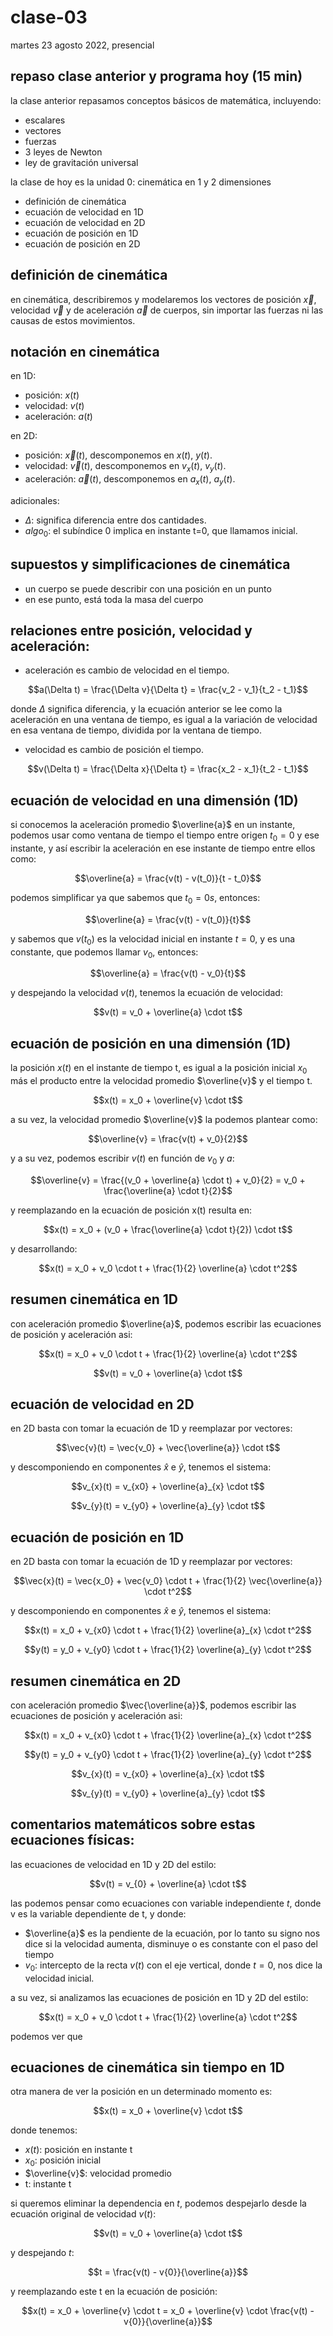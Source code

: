 # clase-03

martes 23 agosto 2022, presencial

## repaso clase anterior y programa hoy (15 min)

la clase anterior repasamos conceptos básicos de matemática, incluyendo:

- escalares
- vectores
- fuerzas
- 3 leyes de Newton
- ley de gravitación universal

la clase de hoy es la unidad 0: cinemática en 1 y 2 dimensiones

- definición de cinemática
- ecuación de velocidad en 1D
- ecuación de velocidad en 2D
- ecuación de posición en 1D
- ecuación de posición en 2D

## definición de cinemática

en cinemática, describiremos y modelaremos los vectores de posición $\vec{x}$, velocidad $\vec{v}$ y de aceleración $\vec{a}$ de cuerpos, sin importar las fuerzas ni las causas de estos movimientos.

## notación en cinemática

en 1D:

- posición: $x(t)$
- velocidad: $v(t)$
- aceleración: $a(t)$

en 2D:

- posición: $\vec{x}(t)$, descomponemos en $x(t)$, $y(t)$.
- velocidad: $\vec{v}(t)$, descomponemos en $v_{x}(t)$, $v_{y}(t)$.
- aceleración: $\vec{a}(t)$, descomponemos en $a_{x}(t)$, $a_{y}(t)$.

adicionales:

- $\Delta$: significa diferencia entre dos cantidades.
- $algo_{0}$: el subíndice 0 implica en instante t=0, que llamamos inicial.

## supuestos y simplificaciones de cinemática

- un cuerpo se puede describir con una posición en un punto
- en ese punto, está toda la masa del cuerpo

## relaciones entre posición, velocidad y aceleración:

- aceleración es cambio de velocidad en el tiempo.

$$a(\Delta t) = \frac{\Delta v}{\Delta t} = \frac{v_2 - v_1}{t_2 - t_1}$$

donde $\Delta$ significa diferencia, y la ecuación anterior se lee como la aceleración en una ventana de tiempo, es igual a la variación de velocidad en esa ventana de tiempo, dividida por la ventana de tiempo.

- velocidad es cambio de posición el tiempo.

$$v(\Delta t) = \frac{\Delta x}{\Delta t} = \frac{x_2 - x_1}{t_2 - t_1}$$

## ecuación de velocidad en una dimensión (1D)

si conocemos la aceleración promedio $\overline{a}$ en un instante, podemos usar como ventana de tiempo el tiempo entre origen $t_0 = 0$ y ese instante, y así escribir la aceleración en ese instante de tiempo entre ellos como:

$$\overline{a} =  \frac{v(t) - v(t_0)}{t - t_0}$$

podemos simplificar ya que sabemos que $t_0 = 0 s$, entonces:

$$\overline{a} = \frac{v(t) - v(t_0)}{t}$$

y sabemos que $v(t_0)$ es la velocidad inicial en instante $t=0$, y es una constante, que podemos llamar $v_0$, entonces:

$$\overline{a} = \frac{v(t) - v_0}{t}$$

y despejando la velocidad $v(t)$, tenemos la ecuación de velocidad:

$$v(t) =  v_0 + \overline{a} \cdot t$$

## ecuación de posición en una dimensión (1D)

la posición $x(t)$ en el instante de tiempo t, es igual a la posición inicial $x_0$ más el producto entre la velocidad promedio $\overline{v}$ y el tiempo t.

$$x(t) = x_0 + \overline{v} \cdot t$$

a su vez, la velocidad promedio $\overline{v}$ la podemos plantear como:

$$\overline{v} =  \frac{v(t) + v_0}{2}$$

y a su vez, podemos escribir $v(t)$ en función de $v_0$ y $a$:

$$\overline{v} =  \frac{(v_0 + \overline{a} \cdot t) + v_0}{2} = v_0 + \frac{\overline{a} \cdot t}{2}$$

y reemplazando en la ecuación de posición x(t) resulta en:

$$x(t) = x_0 + (v_0 + \frac{\overline{a} \cdot t}{2}) \cdot t$$

y desarrollando:

$$x(t) = x_0 + v_0 \cdot t + \frac{1}{2} \overline{a} \cdot t^2$$

## resumen cinemática en 1D

con aceleración promedio $\overline{a}$, podemos escribir las ecuaciones de posición y aceleración asi:

$$x(t) = x_0 + v_0 \cdot t + \frac{1}{2} \overline{a} \cdot t^2$$

$$v(t) = v_0 + \overline{a} \cdot t$$

## ecuación de velocidad en 2D

en 2D basta con tomar la ecuación de 1D y reemplazar por vectores:

$$\vec{v}(t) = \vec{v_0} + \vec{\overline{a}} \cdot t$$

y descomponiendo en componentes $\hat{x}$ e $\hat{y}$, tenemos el sistema:

$$v_{x}(t) = v_{x0} + \overline{a}_{x} \cdot t$$

$$v_{y}(t) = v_{y0} + \overline{a}_{y} \cdot t$$

## ecuación de posición en 1D

en 2D basta con tomar la ecuación de 1D y reemplazar por vectores:

$$\vec{x}(t) = \vec{x_0} + \vec{v_0} \cdot t + \frac{1}{2} \vec{\overline{a}} \cdot t^2$$

y descomponiendo en componentes $\hat{x}$ e $\hat{y}$, tenemos el sistema:

$$x(t) = x_0 + v_{x0} \cdot t + \frac{1}{2} \overline{a}_{x} \cdot t^2$$

$$y(t) = y_0 + v_{y0} \cdot t + \frac{1}{2} \overline{a}_{y} \cdot t^2$$

## resumen cinemática en 2D

con aceleración promedio $\vec{\overline{a}}$, podemos escribir las ecuaciones de posición y aceleración asi:

$$x(t) = x_0 + v_{x0} \cdot t + \frac{1}{2} \overline{a}_{x} \cdot t^2$$

$$y(t) = y_0 + v_{y0} \cdot t + \frac{1}{2} \overline{a}_{y} \cdot t^2$$

$$v_{x}(t) = v_{x0} + \overline{a}_{x} \cdot t$$

$$v_{y}(t) = v_{y0} + \overline{a}_{y} \cdot t$$

## comentarios matemáticos sobre estas ecuaciones físicas:

las ecuaciones de velocidad en 1D y 2D del estilo:

$$v(t) = v_{0} + \overline{a} \cdot t$$

las podemos pensar como ecuaciones con variable independiente $t$, donde v es la variable dependiente de t, y donde:

- $\overline{a}$ es la pendiente de la ecuación, por lo tanto su signo nos dice si la velocidad aumenta, disminuye o es constante con el paso del tiempo
- $v_0$: intercepto de la recta $v(t)$ con el eje vertical, donde $t=0$, nos dice la velocidad inicial.

a su vez, si analizamos las ecuaciones de posición en 1D y 2D del estilo:

$$x(t) = x_0 + v_0 \cdot t + \frac{1}{2} \overline{a} \cdot t^2$$

podemos ver que

## ecuaciones de cinemática sin tiempo en 1D

otra manera de ver la posición en un determinado momento es:

$$x(t) = x_0 + \overline{v} \cdot t$$

donde tenemos:

- $x(t)$: posición en instante t
- $x_0$: posición inicial
- $\overline{v}$: velocidad promedio
- t: instante t

si queremos eliminar la dependencia en $t$, podemos despejarlo desde la ecuación original de velocidad $v(t)$:

$$v(t) = v_0 + \overline{a} \cdot t$$

y despejando $t$:

$$t = \frac{v(t) - v{0}}{\overline{a}}$$

y reemplazando este t en la ecuación de posición:

$$x(t) = x_0 + \overline{v} \cdot t = x_0 + \overline{v} \cdot \frac{v(t) - v{0}}{\overline{a}}$$
